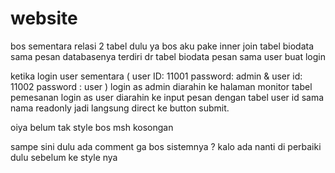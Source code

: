 # website

bos sementara relasi 2 tabel dulu ya bos aku pake inner join tabel biodata sama pesan databasenya terdiri  dr tabel biodata pesan sama user buat login

ketika login user sementara ( user ID: 11001 password: admin & user id: 11002 password : user )
login as admin diarahin ke halaman monitor tabel pemesanan
login as user diarahin ke input pesan dengan tabel user id sama nama readonly jadi langsung direct ke button submit.

oiya belum tak style bos msh kosongan

sampe sini dulu ada comment ga bos sistemnya ? kalo ada nanti di perbaiki dulu sebelum ke style nya


